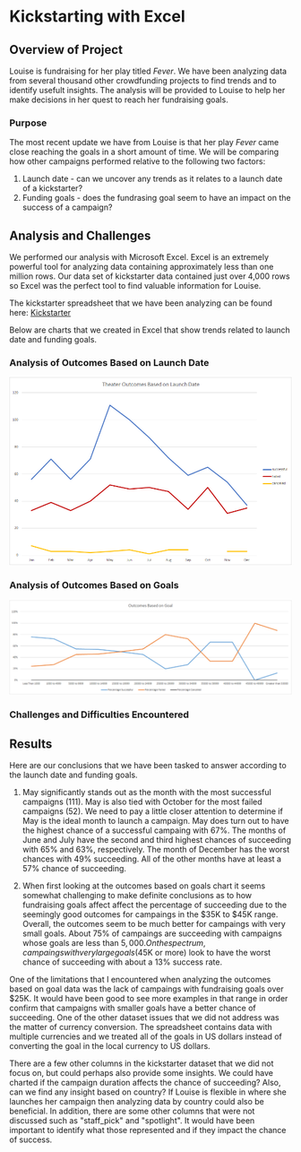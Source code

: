 # Kickstarting with Excel

## Overview of Project
Louise is fundraising for her play titled *Fever*. We have been analyzing data from several thousand other crowdfunding projects to find trends and to identify usefult insights. The analysis will be provided to Louise to help her make decisions in her quest to reach her fundraising goals.

### Purpose
The most recent update we have from Louise is that her play *Fever* came close reaching the goals in a short amount of time. We will be comparing how other campaigns performed relative to the following two factors:
1. Launch date - can we uncover any trends as it relates to a launch date of a kickstarter?
2. Funding goals - does the fundrasing goal seem to have an impact on the success of a campaign?

## Analysis and Challenges
We performed our analysis with Microsoft Excel. Excel is an extremely powerful tool for analyzing data containing approximately less than one million rows. Our data set of kickstarter data contained just over 4,000 rows so Excel was the perfect tool to find valuable information for Louise.

The kickstarter spreadsheet that we have been analyzing can be found here: [Kickstarter](https://github.com/haldud/kickstarter-analysis/blob/main/Kickstarter_Challenge.zip)

Below are charts that we created in Excel that show trends related to launch date and funding goals.

### Analysis of Outcomes Based on Launch Date
![Theater Outcomes based on Launch Date](https://github.com/haldud/kickstarter-analysis/blob/main/resources/Theater_Outcomes_vs_Launch.png)

### Analysis of Outcomes Based on Goals
![Theater Outcomes based on Goals](https://github.com/haldud/kickstarter-analysis/blob/main/resources/Outcomes_vs_Goals.png)

### Challenges and Difficulties Encountered

## Results
Here are our conclusions that we have been tasked to answer according to the launch date and funding goals.

1. May significantly stands out as the month with the most successful campaigns (111). May is also tied with October for the most failed campaigns (52). We need to pay a little closer attention to determine if May is the ideal month to launch a campaign. May does turn out to have the highest chance of a successful campaing with 67%. The months of June and July have the second and third highest chances of succeeding with 65% and 63%, respectively. The month of December has the worst chances with 49% succeeding. All of the other months have at least a 57% chance of succeeding.

2. When first looking at the outcomes based on goals chart it seems somewhat challenging to make definite conclusions as to how fundraising goals affect affect the percentage of succeeding due to the seemingly good outcomes for campaings in the $35K to $45K range. Overall, the outcomes seem to be much better for campaings with very small goals. About 75% of campaings are succeeding with campaigns whose goals are less than $5,000. On the spectrum, campaings with very large goals ($45K or more) look to have the worst chance of succeeding with about a 13% success rate.

One of the limitations that I encountered when analyzing the outcomes based on goal data was the lack of campaings with fundraising goals over $25K. It would have been good to see more examples in that range in order confirm that campaigns with smaller goals have a better chance of succeeding. One of the other dataset issues that we did not address was the matter of currency conversion. The spreadsheet contains data with multiple currencies and we treated all of the goals in US dollars instead of converting the goal in the local currency to US dollars.

There are a few other columns in the kickstarter dataset that we did not focus on, but could perhaps also provide some insights. We could have charted if the campaign duration affects the chance of succeeding? Also, can we find any insight based on country? If Louise is flexible in where she launches her campaign then analyzing data by country could also be beneficial. In addition, there are some other columns that were not discussed such as "staff_pick" and "spotlight". It would have been important to identify what those represented and if they impact the chance of success.

